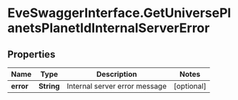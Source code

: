 # EveSwaggerInterface.GetUniversePlanetsPlanetIdInternalServerError

## Properties
Name | Type | Description | Notes
------------ | ------------- | ------------- | -------------
**error** | **String** | Internal server error message | [optional] 


